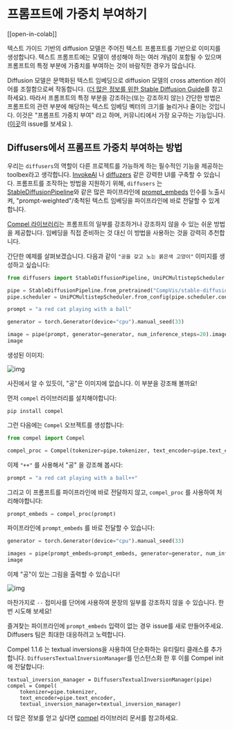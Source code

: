 <!--Copyright 2024 The HuggingFace Team. All rights reserved.

Licensed under the Apache License, Version 2.0 (the "License"); you may not use this file except in compliance with
the License. You may obtain a copy of the License at

http://www.apache.org/licenses/LICENSE-2.0

Unless required by applicable law or agreed to in writing, software distributed under the License is distributed on
an "AS IS" BASIS, WITHOUT WARRANTIES OR CONDITIONS OF ANY KIND, either express or implied. See the License for the
specific language governing permissions and limitations under the License.
-->

# 프롬프트에 가중치 부여하기

[[open-in-colab]]

텍스트 가이드 기반의 diffusion 모델은 주어진 텍스트 프롬프트를 기반으로 이미지를 생성합니다.
텍스트 프롬프트에는 모델이 생성해야 하는 여러 개념이 포함될 수 있으며 프롬프트의 특정 부분에 가중치를 부여하는 것이 바람직한 경우가 많습니다.

Diffusion 모델은 문맥화된 텍스트 임베딩으로 diffusion 모델의 cross attention 레이어를 조절함으로써 작동합니다.
([더 많은 정보를 위한 Stable Diffusion Guide](https://huggingface.co/docs/optimum-neuron/main/en/package_reference/modeling#stable-diffusion)를 참고하세요).
따라서 프롬프트의 특정 부분을 강조하는(또는 강조하지 않는) 간단한 방법은 프롬프트의 관련 부분에 해당하는 텍스트 임베딩 벡터의 크기를 늘리거나 줄이는 것입니다.
이것은 "프롬프트 가중치 부여" 라고 하며, 커뮤니티에서 가장 요구하는 기능입니다.([이곳](https://github.com/huggingface/diffusers/issues/2431)의 issue를 보세요 ).

## Diffusers에서 프롬프트 가중치 부여하는 방법

우리는 `diffusers`의 역할이 다른 프로젝트를 가능하게 하는 필수적인 기능을 제공하는 toolbex라고 생각합니다.
[InvokeAI](https://github.com/invoke-ai/InvokeAI) 나 [diffuzers](https://github.com/abhishekkrthakur/diffuzers) 같은 강력한 UI를 구축할 수 있습니다.
프롬프트를 조작하는 방법을 지원하기 위해, `diffusers` 는
[StableDiffusionPipeline](https://huggingface.co/docs/diffusers/v0.18.2/en/api/pipelines/stable_diffusion/text2img#diffusers.StableDiffusionPipeline)와 같은
많은 파이프라인에 [prompt_embeds](https://huggingface.co/docs/diffusers/v0.14.0/en/api/pipelines/stable_diffusion/text2img#diffusers.StableDiffusionPipeline.__call__.prompt_embeds)
인수를 노출시켜, "prompt-weighted"/축척된 텍스트 임베딩을 파이프라인에 바로 전달할 수 있게 합니다.

[Compel 라이브러리](https://github.com/damian0815/compel)는 프롬프트의 일부를 강조하거나 강조하지 않을 수 있는 쉬운 방법을 제공합니다.
임베딩을 직접 준비하는 것 대신 이 방법을 사용하는 것을 강력히 추천합니다.

간단한 예제를 살펴보겠습니다.
다음과 같이 `"공을 갖고 노는 붉은색 고양이"` 이미지를 생성하고 싶습니다:

```py
from diffusers import StableDiffusionPipeline, UniPCMultistepScheduler

pipe = StableDiffusionPipeline.from_pretrained("CompVis/stable-diffusion-v1-4")
pipe.scheduler = UniPCMultistepScheduler.from_config(pipe.scheduler.config)

prompt = "a red cat playing with a ball"

generator = torch.Generator(device="cpu").manual_seed(33)

image = pipe(prompt, generator=generator, num_inference_steps=20).images[0]
image
```

생성된 이미지:

![img](https://huggingface.co/datasets/hf-internal-testing/diffusers-images/resolve/main/compel/forest_0.png)

사진에서 알 수 있듯이, "공"은 이미지에 없습니다. 이 부분을 강조해 볼까요!

먼저 `compel` 라이브러리를 설치해야합니다:

```
pip install compel
```

그런 다음에는 `Compel` 오브젝트를 생성합니다:

```py
from compel import Compel

compel_proc = Compel(tokenizer=pipe.tokenizer, text_encoder=pipe.text_encoder)
```

이제 `"++"` 를 사용해서 "공" 을 강조해 봅시다:

```py
prompt = "a red cat playing with a ball++"
```

그리고 이 프롬프트를 파이프라인에 바로 전달하지 않고, `compel_proc` 를 사용하여 처리해야합니다:

```py
prompt_embeds = compel_proc(prompt)
```

파이프라인에 `prompt_embeds` 를 바로 전달할 수 있습니다:

```py
generator = torch.Generator(device="cpu").manual_seed(33)

images = pipe(prompt_embeds=prompt_embeds, generator=generator, num_inference_steps=20).images[0]
image
```

이제 "공"이 있는 그림을 출력할 수 있습니다!

![img](https://huggingface.co/datasets/hf-internal-testing/diffusers-images/resolve/main/compel/forest_1.png)

마찬가지로 `--` 접미사를 단어에 사용하여 문장의 일부를 강조하지 않을 수 있습니다. 한번 시도해 보세요!

즐겨찾는 파이프라인에 `prompt_embeds` 입력이 없는 경우 issue를 새로 만들어주세요.
Diffusers 팀은 최대한 대응하려고 노력합니다.

Compel 1.1.6 는 textual inversions을 사용하여 단순화하는 유티릴티 클래스를 추가합니다.
`DiffusersTextualInversionManager`를 인스턴스화 한 후 이를 Compel init에 전달합니다:

```
textual_inversion_manager = DiffusersTextualInversionManager(pipe)
compel = Compel(
    tokenizer=pipe.tokenizer,
    text_encoder=pipe.text_encoder,
    textual_inversion_manager=textual_inversion_manager)
```

더 많은 정보를 얻고 싶다면 [compel](https://github.com/damian0815/compel) 라이브러리 문서를 참고하세요.
